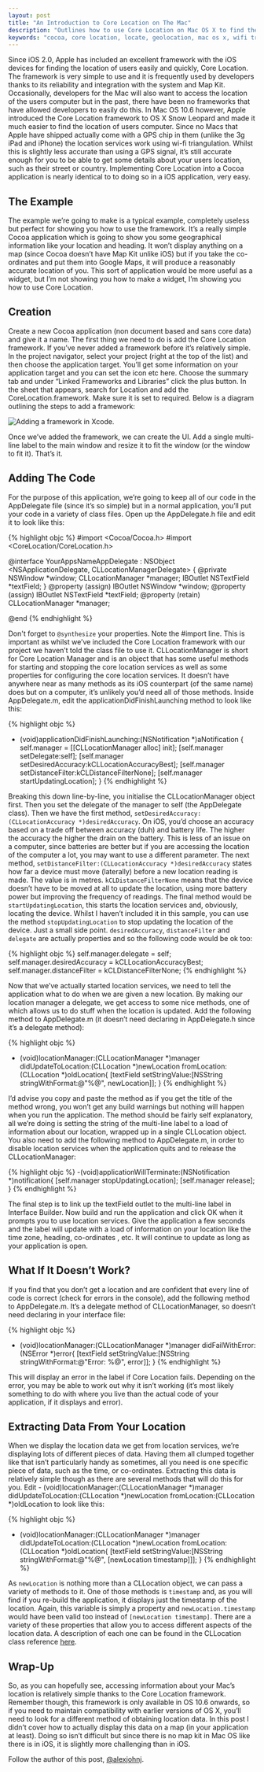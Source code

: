 ```yaml
---
layout: post
title: "An Introduction to Core Location on The Mac"
description: "Outlines how to use Core Location on Mac OS X to find the location of your users' macs." 
keywords: "cocoa, core location, locate, geolocation, mac os x, wifi triangulation" 
---
```


Since iOS 2.0, Apple has included an excellent framework with the iOS devices for finding the location of users easily and quickly, Core Location. The framework is very simple to use and it is frequently used by developers thanks to its reliability and integration with the system and Map Kit. Occasionally, developers for the Mac will also want to access the location of the users computer but in the past, there have been no frameworks that have allowed developers to easily do this. In Mac OS 10.6 however, Apple introduced the Core Location framework to OS X Snow Leopard and made it much easier to find the location of users computer. Since no Macs that Apple have shipped actually come with a GPS chip in them (unlike the 3g iPad and iPhone) the location services work using wi-fi triangulation. Whilst this is slightly less accurate than using a GPS signal, it’s still accurate enough for you to be able to get some details about your users location, such as their street or country. Implementing Core Location into a Cocoa application is nearly identical to to doing so in a iOS application, very easy.

<!--more-->

The Example
-----------

The example we’re going to make is a typical example, completely useless but perfect for showing you how to use the framework. It’s a really simple Cocoa application which is going to show you some geographical information like your location and heading. It won’t display anything on a map (since Cocoa doesn’t have Map Kit unlike iOS) but if you take the co-ordinates and put them into Google Maps, it will produce a reasonably accurate location of you. This sort of application would be more useful as a widget, but I’m not showing you how to make a widget, I’m showing you how to use Core Location.

Creation
--------

Create a new Cocoa application (non document based and sans core data) and give it a name. The first thing we need to do is add the Core Location framework. If you’ve never added a framework before it’s relatively simple. In the project navigator, select your project (right at the top of the list) and then choose the application target. You’ll get some information on your application target and you can set the icon etc here. Choose the summary tab and under “Linked Frameworks and Libraries” click the plus button. In the sheet that appears, search for Location and add the CoreLocation.framework. Make sure it is set to required. Below is a diagram outlining the steps to add a framework:

![Adding a framework in Xcode.](/images/posts/2011/06/anIntroductionToCoreLocationOnTheMac/adding_core_location_framework.png?w=600&h=375)

Once we’ve added the framework, we can create the UI. Add a single multi-line label to the main window and resize it to fit the window (or the window to fit it). That’s it.

Adding The Code
---------------

For the purpose of this application, we’re going to keep all of our code in the AppDelegate file (since it’s so simple) but in a normal application, you’ll put your code in a variety of class files. Open up the AppDelegate.h file and edit it to look like this:

{% highlight objc %}
#import <Cocoa/Cocoa.h>
#import <CoreLocation/CoreLocation.h>

@interface YourAppsNameAppDelegate : NSObject <NSApplicationDelegate, CLLocationManagerDelegate> {
	@private
	NSWindow *window;
	CLLocationManager *manager;
	IBOutlet NSTextField *textField;
}
@property (assign) IBOutlet NSWindow *window;
@property (assign) IBOutlet NSTextField *textField;
@property (retain) CLLocationManager *manager;

@end
{% endhighlight %}

Don't forget to `@synthesize` your properties. Note the #import line. This is important as whilst we’ve included the Core Location framework with our project we haven’t told the class file to use it. CLLocationManager is short for Core Location Manager and is an object that has some useful methods for starting and stopping the core location services as well as some properties for configuring the core location services. It doesn’t have anywhere near as many methods as its iOS counterpart (of the same name) does but on a computer, it’s unlikely you’d need all of those methods. Inside AppDelegate.m, edit the applicationDidFinishLaunching method to look like this:

{% highlight objc %}
- (void)applicationDidFinishLaunching:(NSNotification *)aNotification
{
	self.manager = [[CLLocationManager alloc] init];
	[self.manager setDelegate:self];
	[self.manager setDesiredAccuracy:kCLLocationAccuracyBest];
	[self.manager setDistanceFilter:kCLDistanceFilterNone];
	[self.manager startUpdatingLocation];
}
{% endhighlight %}

Breaking this down line-by-line, you initialise the CLLocationManager object first. Then you set the delegate of the manager to self (the AppDelegate class). Then we have the first method, `setDesiredAccuracy:(CLLocationAccuracy *)desiredAccuracy`. On iOS, you’d choose an accuracy based on a trade off between accuracy (duh) and battery life. The higher the accuracy the higher the drain on the battery. This is less of an issue on a computer, since batteries are better but if you are accessing the location of the computer a lot, you may want to use a different parameter. The next method, `setDistanceFilter:(CLLocationAccuracy *)desiredAccuracy` states how far a device must move (laterally) before a new location reading is made. The value is in metres. `kCLDistanceFilterNone` means that the device doesn’t have to be moved at all to update the location, using more battery power but improving the frequency of readings. The final method would be `startUpdatingLocation`, this starts the location services and, obviously, locating the device. Whilst I haven’t included it in this sample, you can use the method `stopUpdatingLocation` to stop updating the location of the device. Just a small side point. `desiredAccuracy`, `distanceFilter` and `delegate` are actually properties and so the following code would be ok too:

{% highlight objc %}
self.manager.delegate = self;
self.manager.desiredAccuracy = kCLLocationAccuracyBest;
self.manager.distanceFilter = kCLDistanceFilterNone;
{% endhighlight %}

Now that we’ve actually started location services, we need to tell the application what to do when we are given a new location. By making our location manager a delegate, we get access to some nice methods, one of which allows us to do stuff when the location is updated. Add the following method to AppDelegate.m (it doesn’t need declaring in AppDelegate.h since it’s a delegate method):

{% highlight objc %}
- (void)locationManager:(CLLocationManager *)manager didUpdateToLocation:(CLLocation *)newLocation fromLocation:(CLLocation *)oldLocation{
	[textField setStringValue:[NSString stringWithFormat:@"%@", newLocation]];
}
{% endhighlight %}

I’d advise you copy and paste the method as if you get the title of the method wrong, you won’t get any build warnings but nothing will happen when you run the application. The method should be fairly self explanatory, all we’re doing is setting the string of the multi-line label to a load of information about our location, wrapped up in a single CLLocation object. You also need to add the following method to AppDelegate.m, in order to disable location services when the application quits and to release the CLLocationManager:

{% highlight objc %}
-(void)applicationWillTerminate:(NSNotification *)notification{
	[self.manager stopUpdatingLocation];
	[self.manager release];
}
{% endhighlight %}

The final step is to link up the textField outlet to the multi-line label in Interface Builder. Now build and run the application and click OK when it prompts you to use location services. Give the application a few seconds and the label will update with a load of information on your location like the time zone, heading, co-ordinates , etc. It will continue to update as long as your application is open.

What If It Doesn’t Work?
------------------------

If you find that you don’t get a location and are confident that every line of code is correct (check for errors in the console), add the following method to AppDelegate.m. It’s a delegate method of CLLocationManager, so doesn’t need declaring in your interface file:

{% highlight objc %}
- (void)locationManager:(CLLocationManager *)manager didFailWithError:(NSError *)error{
	[textField setStringValue:[NSString stringWithFormat:@"Error: %@", error]];
}
{% endhighlight %}

This will display an error in the label if Core Location fails. Depending on the error, you may be able to work out why it isn’t working (it’s most likely something to do with where you live than the actual code of your application, if it displays and error).

Extracting Data From Your Location
----------------------------------

When we display the location data we get from location services, we’re displaying lots of different pieces of data. Having them all clumped together like that isn’t particularly handy as sometimes, all you need is one specific piece of data, such as the time, or co-ordinates. Extracting this data is relatively simple though as there are several methods that will do this for you. Edit - (void)locationManager:(CLLocationManager *)manager didUpdateToLocation:(CLLocation *)newLocation fromLocation:(CLLocation *)oldLocation to look like this:

{% highlight objc %}
- (void)locationManager:(CLLocationManager *)manager didUpdateToLocation:(CLLocation *)newLocation fromLocation:(CLLocation *)oldLocation{
	[textField setStringValue:[NSString stringWithFormat:@"%@", [newLocation timestamp]]];
}
{% endhighlight %}

As `newLocation` is nothing more than a CLLocation object, we can pass a variety of methods to it. One of those methods is `timestamp` and, as you will find if you re-build the application, it displays just the timestamp of the location. Again, this variable is simply a property and `newLocation.timestamp` would have been valid too instead of `[newLocation timestamp]`. There are a variety of these properties that allow you to access different aspects of the location data. A description of each one can be found in the CLLocation class reference [here](http://developer.apple.com/library/mac/#documentation/CoreLocation/Reference/CLLocation_Class/CLLocation/CLLocation.html).

Wrap-Up
-------

So, as you can hopefully see, accessing information about your Mac’s location is relatively simple thanks to the Core Location framework. Remember though, this framework is only available in OS 10.6 onwards, so if you need to maintain compatibility with earlier versions of OS X, you’ll need to look for a different method of obtaining location data. In this post I didn’t cover how to actually display this data on a map (in your application at least). Doing so isn’t difficult but since there is no map kit in Mac OS like there is in iOS, it is slightly more challenging than in iOS.

Follow the author of this post, [@alexjohnj](http://twitter.com/alexjohnj).